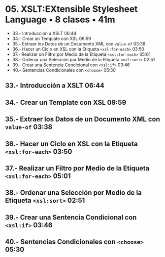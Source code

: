 # 05. XSLT:EXtensible Stylesheet Language • 8 clases • 41m  

* 33.- Introducción a XSLT 06:44
* 34.- Crear un Template con XSL 09:59
* 35.- Extraer los Datos de un Documento XML con `value-of` 03:38
* 36.- Hacer un Ciclo en XSL con la Etiqueta `<xsl:for-each>` 03:50
* 37.- Realizar un Filtro por Medio de la Etiqueta `<xsl:for-each>` 05:01
* 38.- Ordenar una Selección por Medio de la Etiqueta `<xsl:sort>` 02:51
* 39.- Crear una Sentencia Condicional con `<xsl:if>` 03:46
* 40.- Sentencias Condicionales con `<choose>` 05:30

## 33.- Introducción a XSLT 06:44
## 34.- Crear un Template con XSL 09:59
## 35.- Extraer los Datos de un Documento XML con `value-of` 03:38
## 36.- Hacer un Ciclo en XSL con la Etiqueta `<xsl:for-each>` 03:50
## 37.- Realizar un Filtro por Medio de la Etiqueta `<xsl:for-each>` 05:01
## 38.- Ordenar una Selección por Medio de la Etiqueta `<xsl:sort>` 02:51
## 39.- Crear una Sentencia Condicional con `<xsl:if>` 03:46
## 40.- Sentencias Condicionales con `<choose>` 05:30
